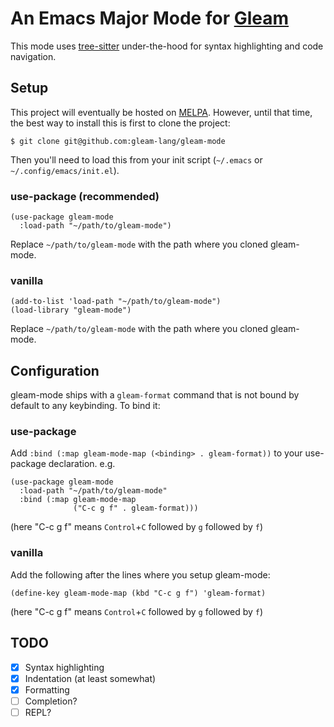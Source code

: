 An Emacs Major Mode for [Gleam]
===============================

This mode uses [tree-sitter] under-the-hood for syntax highlighting and code
navigation.

Setup
-----

This project will eventually be hosted on [MELPA]. However, until that time, the
best way to install this is first to clone the project:

```
$ git clone git@github.com:gleam-lang/gleam-mode
```

Then you'll need to load this from your init script (`~/.emacs` or
`~/.config/emacs/init.el`).

### use-package (recommended)

```elisp
(use-package gleam-mode
  :load-path "~/path/to/gleam-mode")
```

Replace `~/path/to/gleam-mode` with the path where you cloned gleam-mode.

### vanilla

```elisp
(add-to-list 'load-path "~/path/to/gleam-mode")
(load-library "gleam-mode")
```

Replace `~/path/to/gleam-mode` with the path where you cloned gleam-mode.

Configuration
-------------

gleam-mode ships with a `gleam-format` command that is not bound by default to
any keybinding. To bind it:

### use-package

Add `:bind (:map gleam-mode-map (<binding> . gleam-format))` to your use-package declaration. e.g.

```elisp
(use-package gleam-mode
  :load-path "~/path/to/gleam-mode"
  :bind (:map gleam-mode-map
              ("C-c g f" . gleam-format)))
```

(here "C-c g f" means `Control`+`C` followed by `g` followed by `f`)

### vanilla

Add the following after the lines where you setup gleam-mode:

```elisp
(define-key gleam-mode-map (kbd "C-c g f") 'gleam-format)
```

(here "C-c g f" means `Control`+`C` followed by `g` followed by `f`)

TODO
----

- [x] Syntax highlighting
- [x] Indentation (at least somewhat)
- [x] Formatting
- [ ] Completion?
- [ ] REPL?

[Gleam]: https://gleam.run
[tree-sitter]: https://github.com/tree-sitter/tree-sitter
[MELPA]: https://melpa.org
